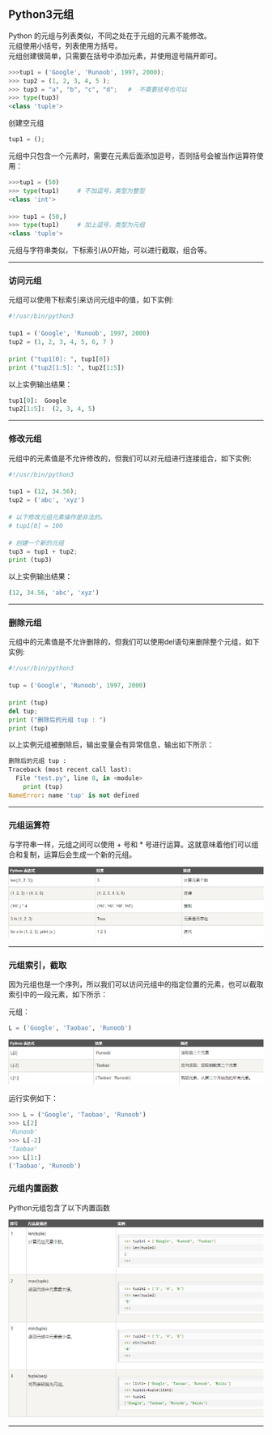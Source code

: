 ## **Python3元组**

Python 的元组与列表类似，不同之处在于元组的元素不能修改。  
元组使用小括号，列表使用方括号。  
元组创建很简单，只需要在括号中添加元素，并使用逗号隔开即可。
```python
>>>tup1 = ('Google', 'Runoob', 1997, 2000);
>>> tup2 = (1, 2, 3, 4, 5 );
>>> tup3 = "a", "b", "c", "d";   #  不需要括号也可以
>>> type(tup3)
<class 'tuple'>
```
创建空元组
```python
tup1 = ();
```
元组中只包含一个元素时，需要在元素后面添加逗号，否则括号会被当作运算符使用：
```python
>>>tup1 = (50)
>>> type(tup1)     # 不加逗号，类型为整型
<class 'int'>
 
>>> tup1 = (50,)
>>> type(tup1)     # 加上逗号，类型为元组
<class 'tuple'>
```
元组与字符串类似，下标索引从0开始，可以进行截取，组合等。

---


### **访问元组**
元组可以使用下标索引来访问元组中的值，如下实例:
```python
#!/usr/bin/python3
 
tup1 = ('Google', 'Runoob', 1997, 2000)
tup2 = (1, 2, 3, 4, 5, 6, 7 )
 
print ("tup1[0]: ", tup1[0])
print ("tup2[1:5]: ", tup2[1:5])
```

以上实例输出结果：
```python
tup1[0]:  Google
tup2[1:5]:  (2, 3, 4, 5)
```

---

### **修改元组**
元组中的元素值是不允许修改的，但我们可以对元组进行连接组合，如下实例:
```python
#!/usr/bin/python3
 
tup1 = (12, 34.56);
tup2 = ('abc', 'xyz')
 
# 以下修改元组元素操作是非法的。
# tup1[0] = 100
 
# 创建一个新的元组
tup3 = tup1 + tup2;
print (tup3)
```

以上实例输出结果：
```python
(12, 34.56, 'abc', 'xyz')
```

---



### **删除元组**
元组中的元素值是不允许删除的，但我们可以使用del语句来删除整个元组，如下实例:
```python
#!/usr/bin/python3
 
tup = ('Google', 'Runoob', 1997, 2000)
 
print (tup)
del tup;
print ("删除后的元组 tup : ")
print (tup)
```

以上实例元组被删除后，输出变量会有异常信息，输出如下所示：
```python
删除后的元组 tup : 
Traceback (most recent call last):
  File "test.py", line 8, in <module>
    print (tup)
NameError: name 'tup' is not defined
```

---


### **元组运算符**
与字符串一样，元组之间可以使用 + 号和 * 号进行运算。这就意味着他们可以组合和复制，运算后会生成一个新的元组。

![](https://github.com/anmiaru/python3/raw/master/image/11-1.png)

---

### **元组索引，截取**
因为元组也是一个序列，所以我们可以访问元组中的指定位置的元素，也可以截取索引中的一段元素，如下所示：

元组：
```python
L = ('Google', 'Taobao', 'Runoob')
```

![](https://github.com/anmiaru/python3/raw/master/image/11-2.png)

运行实例如下：

```python
>>> L = ('Google', 'Taobao', 'Runoob')
>>> L[2]
'Runoob'
>>> L[-2]
'Taobao'
>>> L[1:]
('Taobao', 'Runoob')
```

### **元组内置函数**
Python元组包含了以下内置函数


![](https://github.com/anmiaru/python3/raw/master/image/11-3.png)



---








